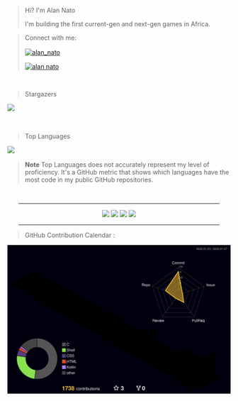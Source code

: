> Hi? I'm Alan Nato
> 
> I'm building the first current-gen and next-gen games in Africa.


> Connect with me:
> 
> <a href="https://twitter.com/alan_nato" target="blank"><img align="center" src="https://img.shields.io/badge/LinkedIn-0077B5?style=for-the-badge&logo=linkedin&logoColor=white" alt="alan_nato"/></a>
> 
> <a href="https://www.linkedin.com/in/alan-nato/" target="blank"><img align="center" src="https://img.shields.io/badge/Twitter-1DA1F2?style=for-the-badge&logo=twitter&logoColor=white" alt="alan nato"/></a>

<br>

> Stargazers

![](https://visitor-badge.laobi.icu/badge?page_id=iamnotnato.iamnotnato)

<br>

> Top Languages

![](https://github-readme-stats.vercel.app/api/top-langs/?username=iamnotnato&layout=compact&hide=css,javascript,css,scss)

> **Note**
> Top Languages does not accurately represent my level of proficiency. It's a GitHub metric that shows which languages have the most code in my public GitHub repositories. 

<br>

<div align=center>
  <hr width="90%"/>
</div>
<div align=center>

![](https://raw.githubusercontent.com/iamnotnato/github-stats/master/generated/overview.svg#gh-dark-mode-only)
![](https://raw.githubusercontent.com/iamnotnato/github-stats/master/generated/overview.svg#gh-light-mode-only)
![](https://raw.githubusercontent.com/iamnotnato/github-stats/master/generated/languages.svg#gh-dark-mode-only)
![](https://raw.githubusercontent.com/iamnotnato/github-stats/master/generated/languages.svg#gh-light-mode-only)
 
</div>
  

<div align=center>
  <hr width="90%"/>
</div>


> GitHub Contribution Calendar : 
  
![](./profile-3d-contrib/profile-night-rainbow.svg)
